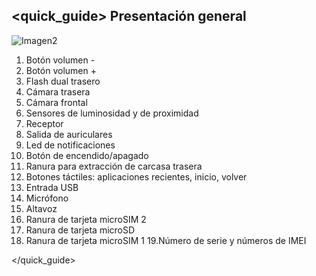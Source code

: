 ## <quick_guide> Presentación general

![Imagen2]()

1. Botón volumen -
2. Botón volumen +
3. Flash dual trasero
4. Cámara trasera
5. Cámara frontal
6. Sensores de luminosidad y de proximidad
7. Receptor
8. Salida de auriculares
9. Led de notificaciones
10. Botón de encendido/apagado
11. Ranura para extracción de carcasa trasera
12. Botones táctiles: aplicaciones recientes, inicio, volver
13. Entrada USB
14. Micrófono
15. Altavoz
16. Ranura de tarjeta microSIM 2
17. Ranura de tarjeta microSD
18. Ranura de tarjeta microSIM 1
19.Número de serie y números de IMEI

</quick_guide>
